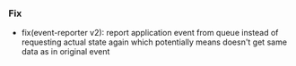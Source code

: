 ### Fix
-  fix(event-reporter v2): report application event from queue instead of requesting actual state again which potentially means doesn't get same data as in original event